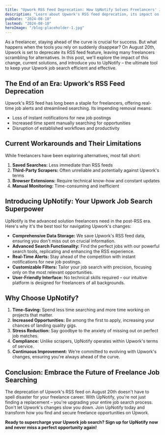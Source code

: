 ```yaml
---
title: "Upwork RSS Feed Deprecation: How UpNotify Solves Freelancers' Job Search Woes"
description: "Learn about Upwork's RSS feed deprecation, its impact on freelancers, and how UpNotify provides an advanced solution for efficient job searching on Upwork."
pubDate: "2024-08-10"
lastmod: "2024-08-10"
heroImage: "/blog-placeholder-1.jpg"
---
```


As a freelancer, staying ahead of the curve is crucial for success. But what happens when the tools you rely on suddenly disappear? On August 20th, Upwork is set to deprecate its RSS feed feature, leaving many freelancers scrambling for alternatives. In this post, we'll explore the impact of this change, current solutions, and introduce you to UpNotify – the ultimate tool to keep your Upwork job search efficient and effective.

## The End of an Era: Upwork's RSS Feed Deprecation

Upwork's RSS feed has long been a staple for freelancers, offering real-time job alerts and streamlined searching. Its impending removal means:

- Loss of instant notifications for new job postings
- Increased time spent manually searching for opportunities
- Disruption of established workflows and productivity

## Current Workarounds and Their Limitations

While freelancers have been exploring alternatives, most fall short:

1. **Saved Searches:** Less immediate than RSS feeds
2. **Third-Party Scrapers:** Often unreliable and potentially against Upwork's terms
3. **Browser Extensions:** Require technical know-how and constant updates
4. **Manual Monitoring:** Time-consuming and inefficient

## Introducing UpNotify: Your Upwork Job Search Superpower

UpNotify is the advanced solution freelancers need in the post-RSS era. Here's why it's the best tool for navigating Upwork's changes:

- **Comprehensive Data Storage:** We save Upwork's RSS feed data, ensuring you don't miss out on crucial information.
- **Advanced Search Functionality:** Find the perfect jobs with our powerful search tools, replicating and enhancing the RSS experience.
- **Real-Time Alerts:** Stay ahead of the competition with instant notifications for new job postings.
- **Customizable Filters:** Tailor your job search with precision, focusing only on the most relevant opportunities.
- **User-Friendly Interface:** No technical skills required – our intuitive platform is designed for freelancers of all backgrounds.

## Why Choose UpNotify?

1. **Time-Saving:** Spend less time searching and more time working on projects that matter.
2. **Increased Opportunities:** Be among the first to apply, increasing your chances of landing quality gigs.
3. **Stress Reduction:** Say goodbye to the anxiety of missing out on perfect job matches.
4. **Compliance:** Unlike scrapers, UpNotify operates within Upwork's terms of service.
5. **Continuous Improvement:** We're committed to evolving with Upwork's changes, ensuring you're always ahead of the curve.

## Conclusion: Embrace the Future of Freelance Job Searching

The deprecation of Upwork's RSS feed on August 20th doesn't have to spell disaster for your freelance career. With UpNotify, you're not just finding a replacement – you're upgrading your entire job search process. Don't let Upwork's changes slow you down. Join UpNotify today and transform how you find and secure freelance opportunities on Upwork.

**Ready to supercharge your Upwork job search? Sign up for UpNotify now and never miss a perfect opportunity again!**